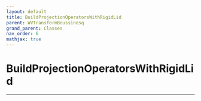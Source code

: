 ```yaml
---
layout: default
title: BuildProjectionOperatorsWithRigidLid
parent: WVTransformBoussinesq
grand_parent: Classes
nav_order: 6
mathjax: true
---
```


#  BuildProjectionOperatorsWithRigidLid




---

